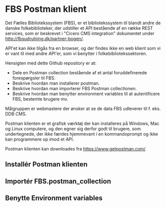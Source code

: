 # FBS Postman klient

Det Fælles Bibliotekssystem (FBS), er et bibliotekssystem til blandt andre de danske folkebiblioteker, der udstiller et API bestående af en række REST services, som er beskrevet i "Cicero CMS integration" dokumentet under http://fbsudrulning.dk/partner-bogen/.

API'et kan ikke tilgås fra en browser, og der findes ikke en web klient som vi er vant til med andre API'er, som vi benytter i folkebibliotekssektoren.

Hensigten med dette Github repository er at:
* Dele en Postman collection bestående af et antal foruddefinerede forespørgsler til FBS.
* Beskrive hvordan man installerer postman.
* Beskrive hvordan man importerer FBS Postman collectionen.
* Beskrive hvordan man benytter environment variables til at autentificere FBS, bestemte brugere mv.

Målgruppen er webmastere der ønsker at se de data FBS udleverer til f. eks. DDB CMS.

Postman klienten er et grafisk værktøj der kan installeres på Windows, Mac og Linux computere, og den egner sig derfor godt til brugere, som undertegnede, der ikke færdes hjemmevant i en kommandoprompt og ikke kan programmere op imod et API.

Postman klienten kan downloades fra https://www.getpostman.com/

## Installér Postman klienten

## Importér FBS.postman_collection

## Benytte Environment variables
